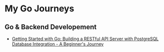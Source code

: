 # My Go Journeys

## Go & Backend Developement

- [Getting Started with Go: Building a RESTful API Server with PostgreSQL Database Integration - A Beginner's Journey](blog_1.md)